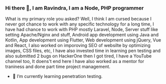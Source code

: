### Hi there 👋, I am Ravindra, I am a Node, PHP programmer

What is my primary role you asked? Well, I think I am cursed because I never got chance to work with any specific technology for a long time, I have had chance to work with PHP mostly Laravel, Node, Server stuff like setting Apache/Nginx and stuff, Android app development using Java and Kotlin, App development using Flutter, Web development using jQuery, Vue and React, I also worked on imporoving SEO of websilte by optimizing images, CSS files, etc, I have also invested time in learning pen testing and also submitted 2 bugs on HackerOne then I got tired, I have a YouTube channel too, It doens't end here I have also worked as a mentor for traniness and done part time project management.

- 🌱 I’m currently learning penetration testing.

